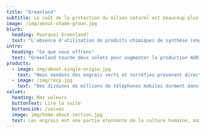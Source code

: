 ```yaml
---
title: "Greenland"
subtitle: Le coût de la protection du milieu naturel est beaucoup plus faible que le coût de sa reconstitution. La défense de la nature est rentable pour les nations.
image: /img/about-shade-grown.jpg
blurb:
  heading: Pourquoi Greenland?
  text: "L'absence d'utilisation de produits chimiques de synthèse (engrais azoté, pesticides) réduit le coût de dépollution de l'eau; La qualité sanitaire des produits bio contribue à la santé des consommateurs et n'engendre pas de coût supplémentaire pour la santé publique (cancers liés à l'usage de pesticides)."
intro:
  heading: "Ce que nous offrons"
  text: "Greenland touche deux volets pour augmenter la production AGRICOLE."
products:
  - image: img/about-single-origin.jpg
    text: "Nous vendons des engrais verts et torréfiés provenant directement d'agriculteurs indépendants et de coopératives agricoles. Nous sommes fiers d'offrir une variété des engrais cultivés avec le plus grand soin pour l'environnement et les communautés locales."
  - image: /img/recp.jpg
    text: "Des dizaines de millions de téléphones mobiles dorment dans les tiroirs des Français qui ont souvent du mal en s’en défaire après quelques années de bons et loyaux services. Et pourtant, tous ces téléphones pourraient servir à d’autres ou fournir des matériaux importants pour la fabrication de nouveaux téléphones."
values:
  heading: Nos valeurs
  buttonText: Lire la suite
  buttonLink: /values
  image: img/home-about-section.jpg
  text: Les engrais est une partie étonnante de la culture humaine, mais il a aussi un côté sombre - celui du colonialisme et de l'abus aveugle des ressources naturelles et des vies humaines. Nous voulons inverser la tendance et redonner au commerce du café la nature exaltante, stimulante et unificatrice de la boisson.
---
```

